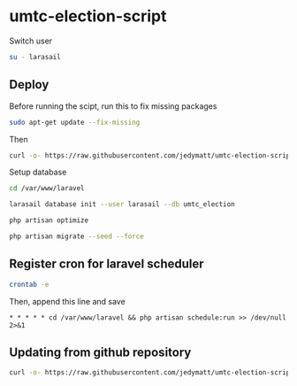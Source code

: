 # umtc-election-script

Switch user

```bash
su - larasail
```

## Deploy

Before running the scipt, run this to fix missing packages

```bash
sudo apt-get update --fix-missing
```

Then

```bash
curl -o- https://raw.githubusercontent.com/jedymatt/umtc-election-script/main/deploy.sh | bash
```

Setup database

```bash
cd /var/www/laravel

larasail database init --user larasail --db umtc_election

php artisan optimize

php artisan migrate --seed --force
```

## Register cron for laravel scheduler

```bash
crontab -e
```

Then, append this line and save

```cron
* * * * * cd /var/www/laravel && php artisan schedule:run >> /dev/null 2>&1
```

## Updating from github repository

```bash
curl -o- https://raw.githubusercontent.com/jedymatt/umtc-election-script/main/update.sh | bash
```
